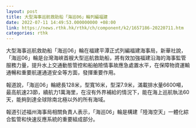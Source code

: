 ```yaml
---
layout: post
title: 大型海事巡航救助船「海巡06」輪列編福建
date: 2022-07-11 14:49:53.000000000 +08:00
link: https://news.rthk.hk/rthk/ch/component/k2/1657186-20220711.htm
categories: rthk
---
```


大型海事巡航救助船「海巡06」輪在福建平潭正式列編福建海事局，新華社說，「海巡06」輪是台灣海峽首艘大型巡航救助船，將有效加強福建沿海的海事監管服務力量，提升水上交通動態管控和船舶險情事故應急處置水平，在保障物資運輸通暢和重要航運通道安全等方面，發揮重要作用。

報道說，「海巡06」輪總長128米，型寬16米，型深7.9米，滿載排水量6600噸，最高航速23節，續航力1萬海里，在沒有外界補給的情況下，能在海上巡航執法60天，能夠到達全球除南北極以外的所有海域。

報道引述福州海事局相關負責人表示，「海巡06」輪是構建「陸海空天」一體化綜合監管和快速反應系統的重要組成部分。
